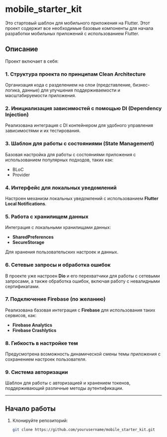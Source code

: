 # mobile_starter_kit

Это стартовый шаблон для мобильного приложения на Flutter. Этот проект содержит все необходимые базовые компоненты для начала разработки мобильных приложений с использованием Flutter.

## Описание

Проект включает в себя:

### 1. **Структура проекта по принципам Clean Architecture**

Организация кода с разделением на слои (представление, бизнес-логика, данные) для улучшения поддерживаемости и масштабируемости приложения.

### 2. **Инициализация зависимостей с помощью DI (Dependency Injection)**

Реализована интеграция с DI контейнером для удобного управления зависимостями и их тестирования.

### 3. **Шаблон для работы с состояниями (State Management)**

Базовая настройка для работы с состояниями приложения с использованием популярных подходов, таких как:
- BLoC
- Provider

### 4. **Интерфейс для локальных уведомлений**

Настроен механизм локальных уведомлений с использованием **Flutter Local Notifications**.

### 5. **Работа с хранилищем данных**

Интеграция с локальными хранилищами данных:
- **SharedPreferences**
- **SecureStorage**

Для хранения пользовательских настроек и данных.

### 6. **Сетевые запросы и обработка ошибок**

В проекте уже настроен **Dio** и его перехватчики для работы с сетевыми запросами, а также обработка ошибок, включая работу с невалидными сертификатами.

### 7. **Подключение Firebase (по желанию)**

Реализована базовая интеграция с **Firebase** для использования таких сервисов, как:
- **Firebase Analytics**
- **Firebase Crashlytics**

### 8. **Гибкость в настройке тем**

Предусмотрена возможность динамической смены темы приложения с сохранением настроек пользователя.

### 9. **Система авторизации**

Шаблон для работы с авторизацией и хранением токенов, поддерживающий различные методы аутентификации.

---

## Начало работы

1. Клонируйте репозиторий:
   ```bash
   git clone https://github.com/yourusername/mobile_starter_kit.git
